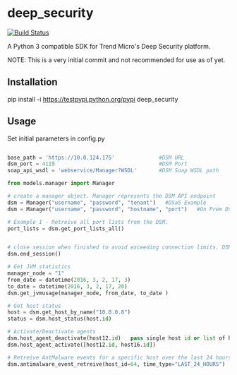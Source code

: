 deep_security
=============
[![Build Status](https://travis-ci.org/jeffthorne/deep_security.svg?branch=master)](https://travis-ci.org/jeffthorne/deep_security)

A Python 3 compatible SDK for Trend Micro's Deep Security platform.

NOTE: This is a very initial commit and not recommended for use as of yet.

## Installation
pip install -i https://testpypi.python.org/pypi deep_security

## Usage

Set initial parameters in config.py

```python

base_path = 'https://10.0.124.175'              #DSM URL
dsm_port = 4119                                 #DSM Port
soap_api_wsdl = 'webservice/Manager?WSDL'       #DSM Soap WSDL path

```



```python
from models.manager import Manager

# create a manager object. Manager represents the DSM API endpoint
dsm = Manager("username", "password", "tenant")   #DSaS Example
dsm = Manager("username", "password", "hostname", "port")   #On Prem DSM Example

# Example 1 - Retreive all port lists from the DSM.
port_lists = dsm.get_port_lists_all()


# close session when finished to avoid exceeding connection limits. DSM sessions are the same as user logins.
dsm.end_session()

# Get JVM statistics
manager_node = "1"
from_date = datetime(2016, 3, 2, 17, 3)
to_date = datetime(2016, 3, 2, 17, 20)
dsm.get_jvmusage(manager_node, from_date, to_date )

# Get host status
host = dsm.get_host_by_name("10.0.0.8")
status = dsm.host_status(host.id)

# Activate/Deactivate agents 
dsm.host_agent_deactivate(host12.id)   pass single host id or list of host ids  
dsm.host_agent_activate([host12.id, host16.id])

# Retreive AntMalware events for a specific host over the last 24 hours
dsm.antimalware_event_retreive(host_id=64, time_type="LAST_24_HOURS")

```